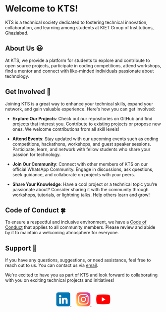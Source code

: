 # Welcome to KTS!

KTS is a technical society dedicated to fostering technical innovation, collaboration, and learning among students at KIET Group of Institutions, Ghaziabad.

## About Us :smiley:

At KTS, we provide a platform for students to explore and contribute to open source projects, participate in coding competitions, attend workshops, find a mentor and connect with like-minded individuals passionate about technology.
 
## Get Involved :raised_hands:

Joining KTS is a great way to enhance your technical skills, expand your network, and gain valuable experience. Here's how you can get involved:

- **Explore Our Projects**: Check out our repositories on GitHub and find projects that interest you. Contribute to existing projects or propose new ones. We welcome contributions from all skill levels!

- **Attend Events**: Stay updated with our upcoming events such as coding competitions, hackathons, workshops, and guest speaker sessions. Participate, learn, and network with fellow students who share your passion for technology.

- **Join Our Community**: Connect with other members of KTS on our official WhatsApp Community. Engage in discussions, ask questions, seek guidance, and collaborate on projects with your peers.

- **Share Your Knowledge**: Have a cool project or a technical topic you're passionate about? Consider sharing it with the community through workshops, tutorials, or lightning talks. Help others learn and grow!

## Code of Conduct :four_leaf_clover:

To ensure a respectful and inclusive environment, we have a [Code of Conduct](../CODE_OF_CONDUCT.md) that applies to all community members. Please review and abide by it to maintain a welcoming atmosphere for everyone.

## Support :seedling:

If you have any questions, suggestions, or need assistance, feel free to reach out to us. You can contact us via [email](mailto:kts@kiet.edu).

We're excited to have you as part of KTS and look forward to collaborating with you on exciting technical projects and initiatives!

<br />
<div align="center">
  <a href="https://www.linkedin.com/company/kinesis-technical-society" target="_blank">
   <img src="./assets/linkedin.png" alt="linkedin" height="45" width="45" />
  </a>
    &nbsp;&nbsp;&nbsp;
  <a href="https://www.instagram.com/kinesis_technical_society" target="_blank">
   <img src="./assets/instagram.png" alt="instagram" height="45" width="45" />
  </a>
     &nbsp;&nbsp;&nbsp;
   <a href="#" target="_blank">
    <img src="./assets/youtube.png" alt="youtube" height="45" width="45" />
   </a>
</div>
